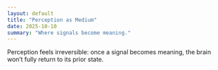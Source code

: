 ```yaml
---
layout: default
title: "Perception as Medium"
date: 2025-10-10
summary: "Where signals become meaning."
---
```


Perception feels irreversible: once a signal becomes meaning, the brain won’t fully return to its prior state.
